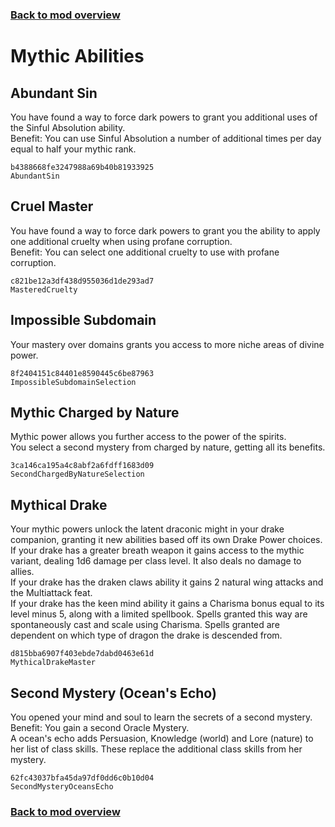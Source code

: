 ### [Back to mod overview](./README.md)

# Mythic Abilities

## Abundant Sin

You have found a way to force dark powers to grant you additional uses of the Sinful Absolution ability.   
Benefit: You can use Sinful Absolution a number of additional times per day equal to half your mythic rank.

`b4388668fe3247988a69b40b81933925`  
`AbundantSin`  

## Cruel Master

You have found a way to force dark powers to grant you the ability to apply one additional cruelty when using profane corruption.   
Benefit: You can select one additional cruelty to use with profane corruption.

`c821be12a3df438d955036d1de293ad7`  
`MasteredCruelty`  

## Impossible Subdomain

Your mastery over domains grants you access to more niche areas of divine power.

`8f2404151c84401e8590445c6be87963`  
`ImpossibleSubdomainSelection`  

## Mythic Charged by Nature

Mythic power allows you further access to the power of the spirits.  
You select a second mystery from charged by nature, getting all its benefits.

`3ca146ca195a4c8abf2a6fdff1683d09`  
`SecondChargedByNatureSelection`  

## Mythical Drake

Your mythic powers unlock the latent draconic might in your drake companion, granting it new abilities based off its own Drake Power choices.  
If your drake has a greater breath weapon it gains access to the mythic variant, dealing 1d6 damage per class level. It also deals no damage to allies.   
If your drake has the draken claws ability it gains 2 natural wing attacks and the Multiattack feat.  
If your drake has the keen mind ability it gains a Charisma bonus equal to its level minus 5, along with a limited spellbook. Spells granted this way are spontaneously cast and scale using Charisma. Spells granted are dependent on which type of dragon the drake is descended from.

`d815bba6907f403ebde7dabd0463e61d`  
`MythicalDrakeMaster`  

## Second Mystery (Ocean's Echo)

You opened your mind and soul to learn the secrets of a second mystery.  
Benefit: You gain a second Oracle Mystery.   
A ocean's echo adds Persuasion, Knowledge (world) and Lore (nature) to her list of class skills. These replace the additional class skills from her mystery.

`62fc43037bfa45da97df0dd6c0b10d04`  
`SecondMysteryOceansEcho`  


### [Back to mod overview](./README.md)
